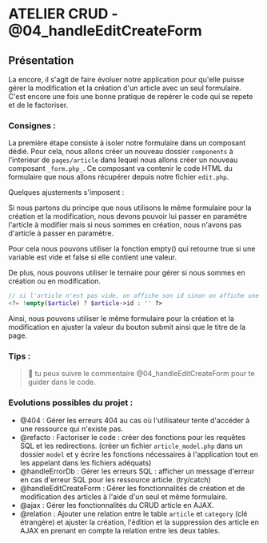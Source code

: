 # ATELIER CRUD - @04_handleEditCreateForm

## Présentation

La encore, il s'agit de faire évoluer notre application pour qu'elle puisse gérer la modification et la création d'un article avec un seul formulaire.
C'est encore une fois une bonne pratique de repérer le code qui se repete et de le factoriser.

### Consignes : 
La première étape consiste à isoler notre formulaire dans un composant dédié.
Pour cela, nous allons créer un nouveau dossier `components` à l'interieur de `pages/article` dans lequel nous allons créer un nouveau composant `_form.php_`.
Ce composant va contenir le code HTML du formulaire que nous allons récupérer depuis notre fichier `edit.php`.

Quelques ajustements s'imposent :

Si nous partons du principe que nous utilisons le même formulaire pour la création et la modification, nous devons pouvoir lui passer en paramètre l'article à modifier mais si nous sommes en création, nous n'avons pas d'article à passer en paramètre.

Pour cela nous pouvons utiliser la fonction empty() qui retourne true si une variable est vide et false si elle contient une valeur.

De plus, nous pouvons utiliser le ternaire pour gérer si nous sommes en création ou en modification.

```php
// si l'article n'est pas vide, on affiche son id sinon on affiche une chaine vide
<?= !empty($article) ? $article->id : '' ?>
```

Ainsi, nous pouvons utiliser le même formulaire pour la création et la modification en ajuster la valeur du bouton submit ainsi que le titre de la page.

### Tips :

> 👀 tu peux suivre le commentaire @04_handleEditCreateForm pour te guider dans le code.


### Evolutions possibles du projet :

- @404 : Gérer les erreurs 404 au cas où l'utilisateur tente d'accéder à une ressource qui n'existe pas.
- @refacto : Factoriser le code : créer des fonctions pour les requêtes SQL et les redirections. (créer un fichier `article_model.php` dans un dossier `model` et y écrire les fonctions nécessaires à l'application tout en les appelant dans les fichiers adéquats)
- @handleErrorDb : Gérer les erreurs SQL : afficher un message d'erreur en cas d'erreur SQL pour les ressource article. (try/catch)
- @handleEditCreateForm : Gérer les fonctionnalités de création et de modification des articles à l'aide d'un seul et même formulaire.
- @ajax : Gérer les fonctionnalités du CRUD article en AJAX.
- @relation : Ajouter une relation entre le table `article` et `category` (clé étrangère) et ajuster la création, l'édition et la suppression des article en AJAX en prenant en compte la relation entre les deux tables.